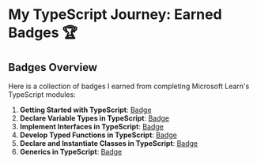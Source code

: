 # My TypeScript Journey: Earned Badges 🏆

## Badges Overview

Here is a collection of badges I earned from completing Microsoft Learn's TypeScript modules:

1. **Getting Started with TypeScript**: [Badge](https://learn.microsoft.com/en-us/users/sunlaa-4038/achievements/7ewf644z)
2. **Declare Variable Types in TypeScript**: [Badge](https://learn.microsoft.com/en-us/users/sunlaa-4038/achievements/8rg9l7lw)
3. **Implement Interfaces in TypeScript**: [Badge](https://learn.microsoft.com/en-us/users/sunlaa-4038/achievements/yvha644r)
4. **Develop Typed Functions in TypeScript**: [Badge](https://learn.microsoft.com/en-us/users/sunlaa-4038/achievements/fzuyn3gx)
5. **Declare and Instantiate Classes in TypeScript**: [Badge](https://learn.microsoft.com/en-us/users/sunlaa-4038/achievements/uf5f2bq3)
6. **Generics in TypeScript**: [Badge](https://learn.microsoft.com/en-us/users/sunlaa-4038/achievements/hygry9j8)